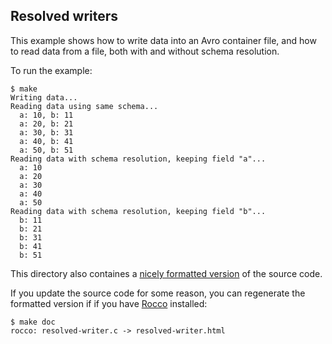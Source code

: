 ## Resolved writers

This example shows how to write data into an Avro container file, and how to
read data from a file, both with and without schema resolution.

To run the example:

    $ make
    Writing data...
    Reading data using same schema...
      a: 10, b: 11
      a: 20, b: 21
      a: 30, b: 31
      a: 40, b: 41
      a: 50, b: 51
    Reading data with schema resolution, keeping field "a"...
      a: 10
      a: 20
      a: 30
      a: 40
      a: 50
    Reading data with schema resolution, keeping field "b"...
      b: 11
      b: 21
      b: 31
      b: 41
      b: 51

This directory also containes a [nicely formatted version][formatted] of the
source code.

[formatted]: http://dcreager.github.com/avro-examples/resolved-writer.html

If you update the source code for some reason, you can regenerate the formatted
version if if you have [Rocco][rocco] installed:

    $ make doc
    rocco: resolved-writer.c -> resolved-writer.html

[rocco]: http://rtomayko.github.com/rocco/
